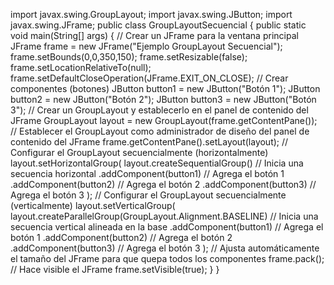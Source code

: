 import javax.swing.GroupLayout;
import javax.swing.JButton;
import javax.swing.JFrame;
public class GroupLayoutSecuencial {
    public static void main(String[] args) {
        // Crear un JFrame para la ventana principal
        JFrame frame = new JFrame("Ejemplo GroupLayout Secuencial");
        frame.setBounds(0,0,350,150);
        frame.setResizable(false);
        frame.setLocationRelativeTo(null);
        frame.setDefaultCloseOperation(JFrame.EXIT_ON_CLOSE);
        // Crear componentes (botones)
        JButton button1 = new JButton("Botón 1");
        JButton button2 = new JButton("Botón 2");
        JButton button3 = new JButton("Botón 3");
        // Crear un GroupLayout y establecerlo en el panel de contenido del JFrame
        GroupLayout layout = new GroupLayout(frame.getContentPane());
        // Establecer el GroupLayout como administrador de diseño del panel de contenido del JFrame
        frame.getContentPane().setLayout(layout);
        // Configurar el GroupLayout secuencialmente (horizontalmente)
        layout.setHorizontalGroup(
            layout.createSequentialGroup() // Inicia una secuencia horizontal
                .addComponent(button1) // Agrega el botón 1
                .addComponent(button2) // Agrega el botón 2
                .addComponent(button3) // Agrega el botón 3
        );
        // Configurar el GroupLayout secuencialmente (verticalmente)
        layout.setVerticalGroup(
            layout.createParallelGroup(GroupLayout.Alignment.BASELINE) // Inicia una secuencia vertical alineada en la base
                .addComponent(button1) // Agrega el botón 1
                .addComponent(button2) // Agrega el botón 2
                .addComponent(button3) // Agrega el botón 3
        );
        // Ajusta automáticamente el tamaño del JFrame para que quepa todos los componentes
        frame.pack();
        // Hace visible el JFrame
        frame.setVisible(true);
    }
}
